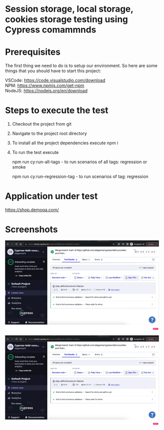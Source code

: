 # Session storage, local storage, cookies storage testing using Cypress comammnds 

# Prerequisites

The first thing we need to do is to setup our environment. So here are some things that you should have to start this project:

VSCode: https://code.visualstudio.com/download </br>
NPM: https://www.npmjs.com/get-npm </br>
NodeJS: https://nodejs.org/en/download

# Steps to execute the test

1. Checkout the project from git
2. Navigate to the project root directory
3. To install all the project dependencies execute 
    npm i
4. To run the test execute

    npm run cy:run-all-tags - to run scenarios of all tags: regression or smoke
    
    npm run cy:run-regression-tag - to run scenarios of tag: regression  
    
 # Application under test 
 https://shop.demoqa.com/
 
 # Screenshots
[![Watch the video](https://github.com/alagamai/cypress-bdd-cucumber-pom-framework/blob/main/cypress/link-to-readme/Cloud-Dashboard-Report.png)](https://github.com/alagamai/cypress-bdd-cucumber-pom-framework/blob/main/cypress/link-to-readme/Demo-Video.mov)

![cypress-cloud-runner-report](https://github.com/alagamai/cypress-bdd-cucumber-pom-framework/blob/main/cypress/link-to-readme/Cloud-Dashboard-Report.png "cypress-cloud-runner-report")

